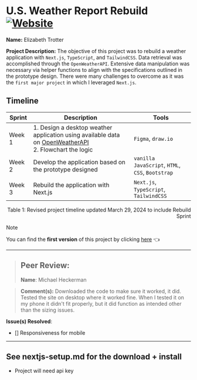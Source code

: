 # U.S. Weather Report Rebuild &ensp;<a href="https://usweatherreport.vercel.app/">![Website](https://img.shields.io/website?url=https%3A%2F%2Fusweatherreport.vercel.app%2F&up_message=ONLINE&up_color=355E3B&down_message=OFFLINE&down_color=8B0000&style=for-the-badge&logo=vercel)</a>
**Name:** Elizabeth Trotter

**Project Description:** The objective of this project was to rebuild a weather application with `Next.js`, `TypeScript`, and `TailwindCSS`. Data retrieval was accomplished through the `OpenWeatherAPI`. Extensive data manipulation was necessary via helper functions to align with the specifications outlined in the prototype design. There were many challenges to overcome as it was the `first major project` in which I leveraged `Next.js`. 


## Timeline

| Sprint | Description | Tools |
| --- | --- | --- |
| Week 1 | 1. Design a desktop weather application using available data on [OpenWeatherAPI](https://openweathermap.org/api) <br/> 2. Flowchart the logic | `Figma`, `draw.io` | 
| Week 2 | Develop the application based on the prototype designed | `vanilla JavaScript`, `HTML`, `CSS`, `Bootstrap` |
| Week 3 | Rebuild the application with Next.js | `Next.js`, `TypeScript`, `TailwindCSS` |
<p align="right">Table 1: Revised project timeline updated March 29, 2024 to include Rebuild Sprint</p>

> [!NOTE]
> You can find the **first version** of this project by clicking [here](https://github.com/et120/weatherapplication) :point_left:


---


> ## Peer Review:
> 
> **Name**: Michael Heckerman

> **Comment(s):** Downloaded the code to make sure it worked, it did. Tested the site on desktop where it worked fine. When I tested it on my phone it didn't fit properly, but it did function as intended other than the sizing issues.

**Issue(s) Resolved**:
- [] Responsiveness for mobile


---


## See nextjs-setup.md for the download + install
- Project will need api key
